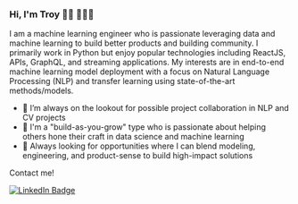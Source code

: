 ### Hi, I'm Troy 👋🏼 🧑🏻‍💻

I am a machine learning engineer who is passionate leveraging data and machine learning to build better products and building community. I primarily work in Python but enjoy popular technologies including ReactJS, APIs, GraphQL, and streaming applications. My interests are in end-to-end machine learning model deployment with a focus on Natural Language Processing (NLP) and transfer learning using state-of-the-art methods/models.

- 👯 I’m always on the lookout for possible project collaboration in NLP and CV projects
- 🤝 I'm a "build-as-you-grow" type who is passionate about helping others hone their craft in data science and machine learning
- 👀 Always looking for opportunities where I can blend modeling, engineering, and product-sense to build high-impact solutions

Contact me!
<div id="badges">
  <a href="https://www.linkedin.com/in/troycjennings/">
    <img src="https://img.shields.io/badge/LinkedIn-blue?style=for-the-badge&logo=linkedin&logoColor=white" alt="LinkedIn Badge"/>
  </a>
</div>

<!--
**jenningst/jenningst** is a ✨ _special_ ✨ repository because its `README.md` (this file) appears on your GitHub profile.

Here are some ideas to get you started:

- 🔭 I’m currently working on ...
- 🌱 I’m currently learning ...
- 👯 I’m looking to collaborate on ...
- 🤔 I’m looking for help with ...
- 💬 Ask me about ...
- 📫 How to reach me: ...
- 😄 Pronouns: ...
- ⚡ Fun fact: ...
-->
